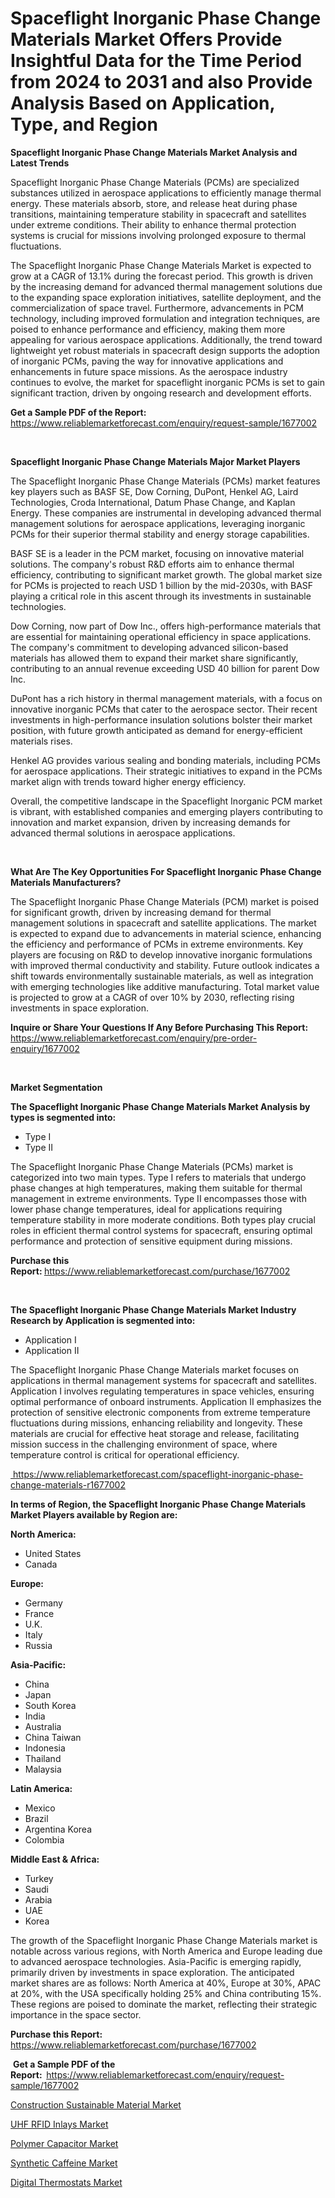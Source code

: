 <p><h1>Spaceflight Inorganic Phase Change Materials Market Offers Provide Insightful Data for the Time Period from 2024 to 2031 and also Provide Analysis Based on Application, Type, and Region</h1></p><p><strong>Spaceflight Inorganic Phase Change Materials Market Analysis and Latest Trends</strong></p>
<p><p>Spaceflight Inorganic Phase Change Materials (PCMs) are specialized substances utilized in aerospace applications to efficiently manage thermal energy. These materials absorb, store, and release heat during phase transitions, maintaining temperature stability in spacecraft and satellites under extreme conditions. Their ability to enhance thermal protection systems is crucial for missions involving prolonged exposure to thermal fluctuations.</p><p>The Spaceflight Inorganic Phase Change Materials Market is expected to grow at a CAGR of 13.1% during the forecast period. This growth is driven by the increasing demand for advanced thermal management solutions due to the expanding space exploration initiatives, satellite deployment, and the commercialization of space travel. Furthermore, advancements in PCM technology, including improved formulation and integration techniques, are poised to enhance performance and efficiency, making them more appealing for various aerospace applications. Additionally, the trend toward lightweight yet robust materials in spacecraft design supports the adoption of inorganic PCMs, paving the way for innovative applications and enhancements in future space missions. As the aerospace industry continues to evolve, the market for spaceflight inorganic PCMs is set to gain significant traction, driven by ongoing research and development efforts.</p></p>
<p><strong>Get a Sample PDF of the Report:&nbsp;</strong> <a href="https://www.reliablemarketforecast.com/enquiry/request-sample/1677002?utm_campaign=1110&utm_medium=2&utm_source=Github&utm_content=ia&utm_term=30092024&utm_id=spaceflight-inorganic-phase-change-materials">https://www.reliablemarketforecast.com/enquiry/request-sample/1677002</a></p>
<p>&nbsp;</p>
<p><strong>Spaceflight Inorganic Phase Change Materials Major Market Players</strong></p>
<p><p>The Spaceflight Inorganic Phase Change Materials (PCMs) market features key players such as BASF SE, Dow Corning, DuPont, Henkel AG, Laird Technologies, Croda International, Datum Phase Change, and Kaplan Energy. These companies are instrumental in developing advanced thermal management solutions for aerospace applications, leveraging inorganic PCMs for their superior thermal stability and energy storage capabilities.</p><p>BASF SE is a leader in the PCM market, focusing on innovative material solutions. The company's robust R&D efforts aim to enhance thermal efficiency, contributing to significant market growth. The global market size for PCMs is projected to reach USD 1 billion by the mid-2030s, with BASF playing a critical role in this ascent through its investments in sustainable technologies.</p><p>Dow Corning, now part of Dow Inc., offers high-performance materials that are essential for maintaining operational efficiency in space applications. The company's commitment to developing advanced silicon-based materials has allowed them to expand their market share significantly, contributing to an annual revenue exceeding USD 40 billion for parent Dow Inc.</p><p>DuPont has a rich history in thermal management materials, with a focus on innovative inorganic PCMs that cater to the aerospace sector. Their recent investments in high-performance insulation solutions bolster their market position, with future growth anticipated as demand for energy-efficient materials rises.</p><p>Henkel AG provides various sealing and bonding materials, including PCMs for aerospace applications. Their strategic initiatives to expand in the PCMs market align with trends toward higher energy efficiency.</p><p>Overall, the competitive landscape in the Spaceflight Inorganic PCM market is vibrant, with established companies and emerging players contributing to innovation and market expansion, driven by increasing demands for advanced thermal solutions in aerospace applications.</p></p>
<p>&nbsp;</p>
<p><strong>What Are The Key Opportunities For Spaceflight Inorganic Phase Change Materials Manufacturers?</strong></p>
<p><p>The Spaceflight Inorganic Phase Change Materials (PCM) market is poised for significant growth, driven by increasing demand for thermal management solutions in spacecraft and satellite applications. The market is expected to expand due to advancements in material science, enhancing the efficiency and performance of PCMs in extreme environments. Key players are focusing on R&D to develop innovative inorganic formulations with improved thermal conductivity and stability. Future outlook indicates a shift towards environmentally sustainable materials, as well as integration with emerging technologies like additive manufacturing. Total market value is projected to grow at a CAGR of over 10% by 2030, reflecting rising investments in space exploration.</p></p>
<p><strong>Inquire or Share Your Questions If Any Before Purchasing This Report:</strong> <a href="https://www.reliablemarketforecast.com/enquiry/pre-order-enquiry/1677002?utm_campaign=1110&utm_medium=2&utm_source=Github&utm_content=ia&utm_term=30092024&utm_id=spaceflight-inorganic-phase-change-materials">https://www.reliablemarketforecast.com/enquiry/pre-order-enquiry/1677002</a></p>
<p>&nbsp;</p>
<p><strong>Market Segmentation</strong></p>
<p><strong>The Spaceflight Inorganic Phase Change Materials Market Analysis by types is segmented into:</strong></p>
<p><ul><li>Type I</li><li>Type II</li></ul></p>
<p><p>The Spaceflight Inorganic Phase Change Materials (PCMs) market is categorized into two main types. Type I refers to materials that undergo phase changes at high temperatures, making them suitable for thermal management in extreme environments. Type II encompasses those with lower phase change temperatures, ideal for applications requiring temperature stability in more moderate conditions. Both types play crucial roles in efficient thermal control systems for spacecraft, ensuring optimal performance and protection of sensitive equipment during missions.</p></p>
<p><strong>Purchase this Report:&nbsp;</strong><a href="https://www.reliablemarketforecast.com/purchase/1677002?utm_campaign=1110&utm_medium=2&utm_source=Github&utm_content=ia&utm_term=30092024&utm_id=spaceflight-inorganic-phase-change-materials">https://www.reliablemarketforecast.com/purchase/1677002</a></p>
<p>&nbsp;</p>
<p><strong>The Spaceflight Inorganic Phase Change Materials Market Industry Research by Application is segmented into:</strong></p>
<p><ul><li>Application I</li><li>Application II</li></ul></p>
<p><p>The Spaceflight Inorganic Phase Change Materials market focuses on applications in thermal management systems for spacecraft and satellites. Application I involves regulating temperatures in space vehicles, ensuring optimal performance of onboard instruments. Application II emphasizes the protection of sensitive electronic components from extreme temperature fluctuations during missions, enhancing reliability and longevity. These materials are crucial for effective heat storage and release, facilitating mission success in the challenging environment of space, where temperature control is critical for operational efficiency.</p></p>
<p><a href="https://www.reliablemarketforecast.com/spaceflight-inorganic-phase-change-materials-r1677002?utm_campaign=1110&utm_medium=2&utm_source=Github&utm_content=ia&utm_term=30092024&utm_id=spaceflight-inorganic-phase-change-materials">&nbsp;https://www.reliablemarketforecast.com/spaceflight-inorganic-phase-change-materials-r1677002</a></p>
<p><strong>In terms of Region, the Spaceflight Inorganic Phase Change Materials Market Players available by Region are:</strong></p>
<p>
    <p> <strong> North America: </strong>
        <ul>
            <li>United States</li>
            <li>Canada</li>
        </ul>
        </p> 
    <p> <strong> Europe: </strong>
        <ul>
            <li>Germany</li>
            <li>France</li>
            <li>U.K.</li>
            <li>Italy</li>
            <li>Russia</li>
        </ul>
        </p> 
    <p> <strong> Asia-Pacific: </strong>
        <ul>
            <li>China</li>
            <li>Japan</li>
            <li>South Korea</li>
            <li>India</li>
            <li>Australia</li>
            <li>China Taiwan</li>
            <li>Indonesia</li>
            <li>Thailand</li>
            <li>Malaysia</li>
        </ul>
        </p> 
    <p> <strong> Latin America: </strong>
        <ul>
            <li>Mexico</li>
            <li>Brazil</li>
            <li>Argentina Korea</li>
            <li>Colombia</li>
        </ul>
        </p> 
    <p> <strong> Middle East & Africa: </strong>
        <ul>
            <li>Turkey</li>
            <li>Saudi</li>
            <li>Arabia</li>
            <li>UAE</li>
            <li>Korea</li>
        </ul>
    </p>
    </p>
<p><p>The growth of the Spaceflight Inorganic Phase Change Materials market is notable across various regions, with North America and Europe leading due to advanced aerospace technologies. Asia-Pacific is emerging rapidly, primarily driven by investments in space exploration. The anticipated market shares are as follows: North America at 40%, Europe at 30%, APAC at 20%, with the USA specifically holding 25% and China contributing 15%. These regions are poised to dominate the market, reflecting their strategic importance in the space sector.</p></p>
<p><strong>Purchase this Report: </strong><a href="https://www.reliablemarketforecast.com/purchase/1677002?utm_campaign=1110&utm_medium=2&utm_source=Github&utm_content=ia&utm_term=30092024&utm_id=spaceflight-inorganic-phase-change-materials">https://www.reliablemarketforecast.com/purchase/1677002</a></p>
<p>&nbsp;<strong>Get a Sample PDF of the Report:&nbsp;&nbsp;</strong><a href="https://www.reliablemarketforecast.com/enquiry/request-sample/1677002?utm_campaign=1110&utm_medium=2&utm_source=Github&utm_content=ia&utm_term=30092024&utm_id=spaceflight-inorganic-phase-change-materials">https://www.reliablemarketforecast.com/enquiry/request-sample/1677002</a></p>
<p><strong></strong></p>
<p><p><a href="https://github.com/benjigwozdzus/Market-Research-Report-List-1/blob/main/construction-sustainable-material-market.md?utm_campaign=1110&utm_medium=2&utm_source=Github&utm_content=ia&utm_term=30092024&utm_id=spaceflight-inorganic-phase-change-materials">Construction Sustainable Material Market</a></p><p><a href="https://issuu.com/reportprime-2/docs/uhf-rfid-inlays-market-size-2030.pp_ad9309714c2c63?utm_campaign=1110&utm_medium=2&utm_source=Github&utm_content=ia&utm_term=30092024&utm_id=spaceflight-inorganic-phase-change-materials">UHF RFID Inlays Market</a></p><p><a href="https://issuu.com/reportprime-2/docs/polymer-capacitor-market-size-2030._564e4c5f45fee1?utm_campaign=1110&utm_medium=2&utm_source=Github&utm_content=ia&utm_term=30092024&utm_id=spaceflight-inorganic-phase-change-materials">Polymer Capacitor Market</a></p><p><a href="https://github.com/WillieWoodard/Market-Research-Report-List-6/blob/main/synthetic-caffeine-market.md?utm_campaign=1110&utm_medium=2&utm_source=Github&utm_content=ia&utm_term=30092024&utm_id=spaceflight-inorganic-phase-change-materials">Synthetic Caffeine Market</a></p><p><a href="https://www.linkedin.com/pulse/digital-thermostats-market-research-report-exploring-size-revenue-efr0f?utm_campaign=1110&utm_medium=2&utm_source=Github&utm_content=ia&utm_term=30092024&utm_id=spaceflight-inorganic-phase-change-materials">Digital Thermostats Market</a></p></p>